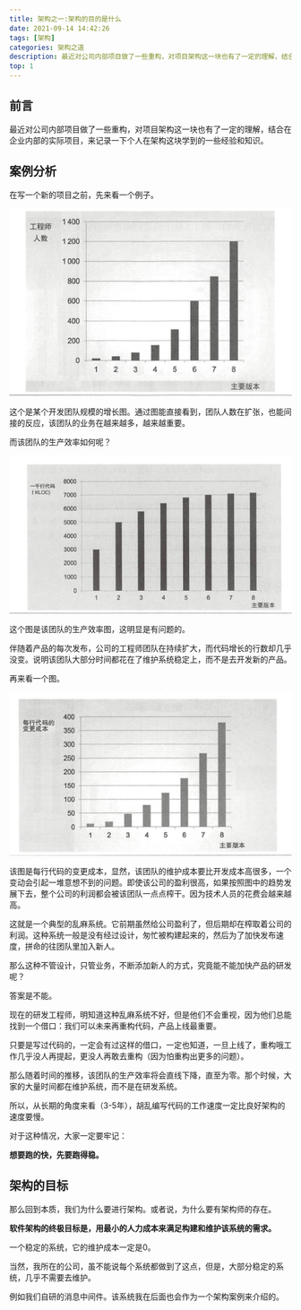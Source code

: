 ```yaml
---
title: 架构之一:架构的目的是什么
date: 2021-09-14 14:42:26
tags: [架构]
categories: 架构之道
description: 最近对公司内部项目做了一些重构，对项目架构这一块也有了一定的理解，结合在企业内部的实际项目，来记录一下个人在架构这块学到的一些经验和知识。
top: 1
---
```




## 前言

最近对公司内部项目做了一些重构，对项目架构这一块也有了一定的理解，结合在企业内部的实际项目，来记录一下个人在架构这块学到的一些经验和知识。



## 案例分析

在写一个新的项目之前，先来看一个例子。

![](../images/1631862441.png)

这个是某个开发团队规模的增长图。通过图能直接看到，团队人数在扩张，也能间接的反应，该团队的业务在越来越多，越来越重要。

而该团队的生产效率如何呢？

![](../images/20210917152617.png)

这个图是该团队的生产效率图，这明显是有问题的。

伴随着产品的每次发布，公司的工程师团队在持续扩大，而代码增长的行数却几乎没变。说明该团队大部分时间都花在了维护系统稳定上，而不是去开发新的产品。

再来看一个图。

![](../images/20210917152911.png)

该图是每行代码的变更成本，显然，该团队的维护成本要比开发成本高很多，一个变动会引起一堆意想不到的问题。即使该公司的盈利很高，如果按照图中的趋势发展下去，整个公司的利润都会被该团队一点点榨干。因为技术人员的花费会越来越高。

这就是一个典型的乱麻系统。它前期虽然给公司盈利了，但后期却在榨取着公司的利润。这种系统一般是没有经过设计，匆忙被构建起来的，然后为了加快发布速度，拼命的往团队里加入新人。

那么这种不管设计，只管业务，不断添加新人的方式，究竟能不能加快产品的研发呢？

答案是不能。

现在的研发工程师，明知道这种乱麻系统不好，但是他们不会重视，因为他们总能找到一个借口：我们可以未来再重构代码，产品上线最重要。

只要是写过代码的，一定会有过这样的借口，一定也知道，一旦上线了，重构哦工作几乎没人再提起，更没人再敢去重构（因为怕重构出更多的问题）。

那么随着时间的推移，该团队的生产效率将会直线下降，直至为零。那个时候，大家的大量时间都在维护系统，而不是在研发系统。

所以，从长期的角度来看（3-5年），胡乱编写代码的工作速度一定比良好架构的速度要慢。

对于这种情况，大家一定要牢记：

**想要跑的快，先要跑得稳。**



## 架构的目标

那么回到本质，我们为什么要进行架构。或者说，为什么要有架构师的存在。

**软件架构的终极目标是，用最小的人力成本来满足构建和维护该系统的需求。**

一个稳定的系统，它的维护成本一定是0。



当然，我所在的公司，虽不能说每个系统都做到了这点，但是，大部分稳定的系统，几乎不需要去维护。

例如我们自研的消息中间件。该系统我在后面也会作为一个架构案例来介绍的。























